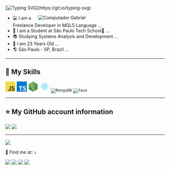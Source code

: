 <!-- ## Hello!, I am {Paulo Enrique}! 👋 -->
[![Typing SVG](https://readme-typing-svg.herokuapp.com?font=Roboto&color=6FA4FC&width=350&height=50&lines=Hello!,+I'am+Paulo+👋+...;)](https://git.io/typing-svg)

<img src="https://raw.githubusercontent.com/MicaelliMedeiros/micaellimedeiros/master/image/computer-illustration.png" min-width="400px" max-width="400px" width="400px" align="right" alt="Computador Gabriel">

- 💻 I am a Freelance Developer in MQL5 Language ...
- 🏫 I am a Student at São Paulo Tech School💙 ...
- 📚 Studying Systems Analysis and Development ...
- 🧑 I am 23 Years Old ...
- 🌎 São Paulo - SP, Brazil ...

----

## 🚀 My Skills

<code><img height="32" src="https://raw.githubusercontent.com/github/explore/80688e429a7d4ef2fca1e82350fe8e3517d3494d/topics/javascript/javascript.png" alt="Javascript"/></code>
<code><img height="32" src="https://raw.githubusercontent.com/github/explore/80688e429a7d4ef2fca1e82350fe8e3517d3494d/topics/typescript/typescript.png" alt="Typescript"/></code>
<code><img height="32" src="https://raw.githubusercontent.com/github/explore/80688e429a7d4ef2fca1e82350fe8e3517d3494d/topics/nodejs/nodejs.png" alt="Nodejs"/></code>
<code><img height="32" src="https://raw.githubusercontent.com/github/explore/80688e429a7d4ef2fca1e82350fe8e3517d3494d/topics/react/react.png" alt="React"/></code>
<code><img height="32" src="https://cdn.jsdelivr.net/gh/devicons/devicon/icons/mongodb/mongodb-plain-wordmark.svg" alt="MongoDB"/></code>
<code><img height="32" src="https://cdn.jsdelivr.net/gh/devicons/devicon/icons/java/java-original-wordmark.svg" alt="Java"/></code>

----

## ⭐ My GitHub account information
<div>
 <img height="170em" src="https://github-readme-stats.vercel.app/api?username=gabrieldasilvadev&show_icons=true&theme=tokyonight"/>

 <img height="170em" src="https://github-readme-stats.vercel.app/api/top-langs/?username=gabrieldasilvadev&hide=css,shell,php&layout=compact&langs_count=7&theme=tokyonight"/>
    
</div>

----

<img align="center" src="https://i.imgur.com/gCaIgBD.png"/>
<p>
  💌 Find me at: ⤵️
</span>
<p>
    <a href="https://www.linkedin.com/in/gabriel-silva-dev/" target="_blank"><img src="https://img.shields.io/badge/LinkedIn-0077B5?style=for-the-badge&logo=linkedin&logoColor=white" target="_blank"></a> 
    <a href="https://t.me/gabriesvdev" target="_blank"><img src="https://img.shields.io/badge/Telegram-2CA5E0?style=for-the-badge&logo=telegram&logoColor=white" target="_blank"></a>
    <a href="https://wa.me/5511962212025" target="_blank"><img src="https://img.shields.io/badge/WhatsApp-25D366?style=for-the-badge&logo=whatsapp&logoColor=white"></a> 
    <a href = "mailto:gabriel.dasilva2880@gmail.com"><img src=" https://img.shields.io/badge/Gmail-D14836?style=for-the-badge&logo=gmail&logoColor=white" target="_blank"></a>
</div>
<!--
**Paulo-Enrique-Santos/Paulo-Enrique-Santos** is a ✨ _special_ ✨ repository because its `README.md` (this file) appears on your GitHub profile.

Here are some ideas to get you started:

- 🔭 I’m currently working on ...
- 🌱 I’m currently learning ...
- 👯 I’m looking to collaborate on ...
- 🤔 I’m looking for help with ...
- 💬 Ask me about ...
- 📫 How to reach me: ...
- 😄 Pronouns: ...
- ⚡ Fun fact: ...
-->
